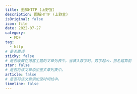 ```yaml
---
title: 图解HTTP (上野宣)
description: 图解HTTP (上野宣)
isOriginal: false
icon: file
date: 2022-07-27
category:
  - PDF
tag:
  - http
# 是否置顶
sticky: false
# 是否收藏在博客主题的文章列表中。当填入数字时，数字越大，排名越靠前
star: false
# 是否将该文章添加至文章列表中。
article: false
# 是否将该文章添加至时间线中。
timeline: false
---
```

<CountView></CountView>
<!-- more -->

<PDF url="https://lc-gluttony.s3.amazonaws.com/LfQUMiHwWA4l/iPHH8eiRDT3fihtJ5bo5tXMJ4TsJsurL/%E5%9B%BE%E8%A7%A3HTTP%20%28%E4%B8%8A%E9%87%8E%E5%AE%A3%29%20%28.pdf"   />